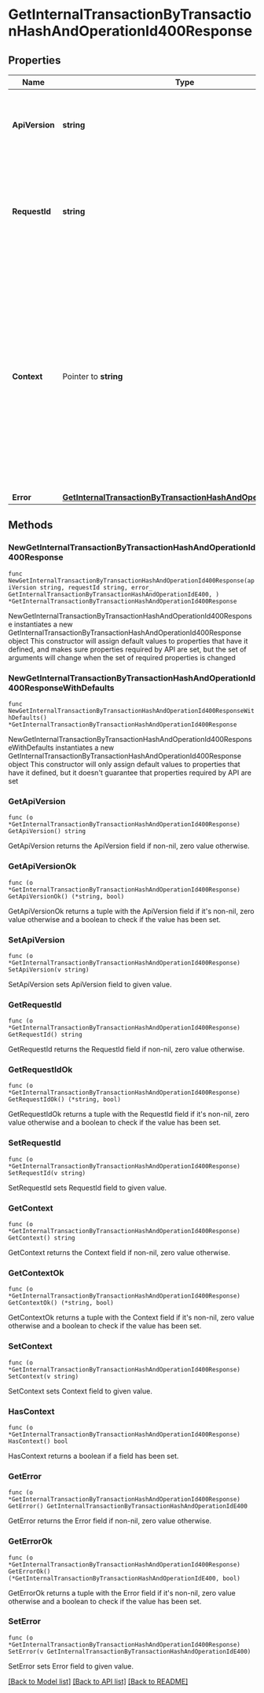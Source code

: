 # GetInternalTransactionByTransactionHashAndOperationId400Response

## Properties

Name | Type | Description | Notes
------------ | ------------- | ------------- | -------------
**ApiVersion** | **string** | Specifies the version of the API that incorporates this endpoint. | 
**RequestId** | **string** | Defines the ID of the request. The &#x60;requestId&#x60; is generated by Crypto APIs and it&#39;s unique for every request. | 
**Context** | Pointer to **string** | In batch situations the user can use the context to correlate responses with requests. This property is present regardless of whether the response was successful or returned as an error. &#x60;context&#x60; is specified by the user. | [optional] 
**Error** | [**GetInternalTransactionByTransactionHashAndOperationIdE400**](GetInternalTransactionByTransactionHashAndOperationIdE400.md) |  | 

## Methods

### NewGetInternalTransactionByTransactionHashAndOperationId400Response

`func NewGetInternalTransactionByTransactionHashAndOperationId400Response(apiVersion string, requestId string, error_ GetInternalTransactionByTransactionHashAndOperationIdE400, ) *GetInternalTransactionByTransactionHashAndOperationId400Response`

NewGetInternalTransactionByTransactionHashAndOperationId400Response instantiates a new GetInternalTransactionByTransactionHashAndOperationId400Response object
This constructor will assign default values to properties that have it defined,
and makes sure properties required by API are set, but the set of arguments
will change when the set of required properties is changed

### NewGetInternalTransactionByTransactionHashAndOperationId400ResponseWithDefaults

`func NewGetInternalTransactionByTransactionHashAndOperationId400ResponseWithDefaults() *GetInternalTransactionByTransactionHashAndOperationId400Response`

NewGetInternalTransactionByTransactionHashAndOperationId400ResponseWithDefaults instantiates a new GetInternalTransactionByTransactionHashAndOperationId400Response object
This constructor will only assign default values to properties that have it defined,
but it doesn't guarantee that properties required by API are set

### GetApiVersion

`func (o *GetInternalTransactionByTransactionHashAndOperationId400Response) GetApiVersion() string`

GetApiVersion returns the ApiVersion field if non-nil, zero value otherwise.

### GetApiVersionOk

`func (o *GetInternalTransactionByTransactionHashAndOperationId400Response) GetApiVersionOk() (*string, bool)`

GetApiVersionOk returns a tuple with the ApiVersion field if it's non-nil, zero value otherwise
and a boolean to check if the value has been set.

### SetApiVersion

`func (o *GetInternalTransactionByTransactionHashAndOperationId400Response) SetApiVersion(v string)`

SetApiVersion sets ApiVersion field to given value.


### GetRequestId

`func (o *GetInternalTransactionByTransactionHashAndOperationId400Response) GetRequestId() string`

GetRequestId returns the RequestId field if non-nil, zero value otherwise.

### GetRequestIdOk

`func (o *GetInternalTransactionByTransactionHashAndOperationId400Response) GetRequestIdOk() (*string, bool)`

GetRequestIdOk returns a tuple with the RequestId field if it's non-nil, zero value otherwise
and a boolean to check if the value has been set.

### SetRequestId

`func (o *GetInternalTransactionByTransactionHashAndOperationId400Response) SetRequestId(v string)`

SetRequestId sets RequestId field to given value.


### GetContext

`func (o *GetInternalTransactionByTransactionHashAndOperationId400Response) GetContext() string`

GetContext returns the Context field if non-nil, zero value otherwise.

### GetContextOk

`func (o *GetInternalTransactionByTransactionHashAndOperationId400Response) GetContextOk() (*string, bool)`

GetContextOk returns a tuple with the Context field if it's non-nil, zero value otherwise
and a boolean to check if the value has been set.

### SetContext

`func (o *GetInternalTransactionByTransactionHashAndOperationId400Response) SetContext(v string)`

SetContext sets Context field to given value.

### HasContext

`func (o *GetInternalTransactionByTransactionHashAndOperationId400Response) HasContext() bool`

HasContext returns a boolean if a field has been set.

### GetError

`func (o *GetInternalTransactionByTransactionHashAndOperationId400Response) GetError() GetInternalTransactionByTransactionHashAndOperationIdE400`

GetError returns the Error field if non-nil, zero value otherwise.

### GetErrorOk

`func (o *GetInternalTransactionByTransactionHashAndOperationId400Response) GetErrorOk() (*GetInternalTransactionByTransactionHashAndOperationIdE400, bool)`

GetErrorOk returns a tuple with the Error field if it's non-nil, zero value otherwise
and a boolean to check if the value has been set.

### SetError

`func (o *GetInternalTransactionByTransactionHashAndOperationId400Response) SetError(v GetInternalTransactionByTransactionHashAndOperationIdE400)`

SetError sets Error field to given value.



[[Back to Model list]](../README.md#documentation-for-models) [[Back to API list]](../README.md#documentation-for-api-endpoints) [[Back to README]](../README.md)


